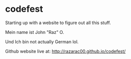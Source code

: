 # codefest
Starting up with a website to figure out all this stuff.

Mein name ist John "Raz" O.

Und Ich bin not actually German lol. 

Github website live at:
http://razarac00.github.io/codefest/
